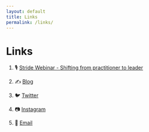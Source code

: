 ```yaml
---
layout: default
title: Links
permalink: /links/
---
```

# Links
<div class="post-line"></div>

1. 🎙️ [Stride Webinar - Shifting from practitioner to leader][stride]

1. ✍️ [Blog](/)

1. 🐦 [Twitter][twitter]

1. 📷 [Instagram][insta]

1. 📧 [Email][email]


[twitter]: https://www.twitter.com/danblundell
[insta]: https://www.instagram.com/dantblundell
[email]: mailto:hello@danblundell.com
[stride]: https://us02web.zoom.us/webinar/register/WN_5CMeu1MFRFKMaCzGxhWoeA
